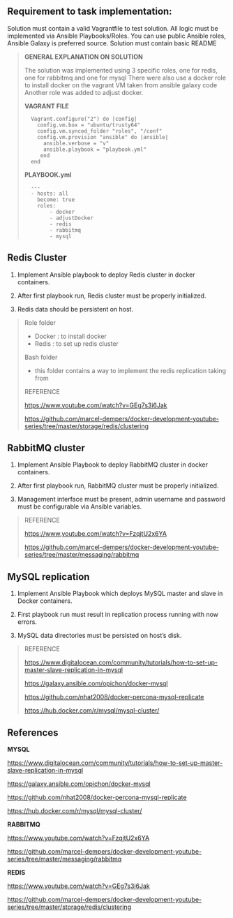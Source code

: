 
## Requirement to task implementation:
Solution must contain a valid Vagrantfile to test solution. All logic must be implemented via Ansible Playbooks/Roles. You can use public Ansible roles, Ansible Galaxy is preferred source. Solution must contain basic README

> 
> <b>GENERAL EXPLANATION ON SOLUTION</b>
> 
> The solution was implemented using 3 specific roles, one for redis, one for rabbitmq and one for mysql
> There were also use a docker role to install docker on the vagrant VM taken from ansible galaxy code 
> Another role was added to adjust docker.
> 
> 
> <b>VAGRANT FILE</b>
> 
>       Vagrant.configure("2") do |config|
>         config.vm.box = "ubuntu/trusty64"
>         config.vm.synced_folder "roles", "/conf"
>         config.vm.provision "ansible" do |ansible|
>           ansible.verbose = "v"
>           ansible.playbook = "playbook.yml"
>          end
>       end
>
>
> <b>PLAYBOOK.yml</b>
>
>
>       ---
>       - hosts: all
>         become: true
>         roles: 
>             - docker
>             - adjustDocker
>             - redis
>             - rabbitmq
>             - mysql


## Redis Cluster
1. Implement Ansible playbook to deploy Redis cluster in docker containers.

2. After first playbook run, Redis cluster must be properly initialized. 

3. Redis data should be persistent on host.

> 
> Role folder
> - Docker : to install docker
> - Redis : to set up redis cluster
> 
> Bash folder
> - this folder contains a way to implement the redis replication taking from
>
> REFERENCE
> 
> https://www.youtube.com/watch?v=GEg7s3i6Jak
> 
> https://github.com/marcel-dempers/docker-development-youtube-series/tree/master/storage/redis/clustering
> 
> 
> 
> 


## RabbitMQ cluster
1. Implement Ansible Playbook to deploy RabbitMQ cluster in docker containers.

2. After first playbook run, RabbitMQ cluster must be properly initialized. 

3. Management interface must be present, admin username and password must be configurable via Ansible variables.
>
> REFERENCE
>
> https://www.youtube.com/watch?v=FzqjtU2x6YA
>
> https://github.com/marcel-dempers/docker-development-youtube-series/tree/master/messaging/rabbitmq
> 
> 
> 


## MySQL replication
1. Implement Ansible Playbook which deploys MySQL master and slave in Docker containers.

2. First playbook run must result in replication process running with now errors. 

3. MySQL data directories must be persisted on host’s disk.

>
> REFERENCE
> 
> https://www.digitalocean.com/community/tutorials/how-to-set-up-master-slave-replication-in-mysql
> 
> https://galaxy.ansible.com/opichon/docker-mysql
>
> https://github.com/nhat2008/docker-percona-mysql-replicate
> 
> https://hub.docker.com/r/mysql/mysql-cluster/
> 
> 

## References


 <b>MYSQL</b>
 
 https://www.digitalocean.com/community/tutorials/how-to-set-up-master-slave-replication-in-mysql
 
 https://galaxy.ansible.com/opichon/docker-mysql

 https://github.com/nhat2008/docker-percona-mysql-replicate
 
 https://hub.docker.com/r/mysql/mysql-cluster/
 
 


 <b>RABBITMQ</b>

 https://www.youtube.com/watch?v=FzqjtU2x6YA

 https://github.com/marcel-dempers/docker-development-youtube-series/tree/master/messaging/rabbitmq
 
 
 


 <b>REDIS</b>
 
 https://www.youtube.com/watch?v=GEg7s3i6Jak
 
 https://github.com/marcel-dempers/docker-development-youtube-series/tree/master/storage/redis/clustering
 
 
 
